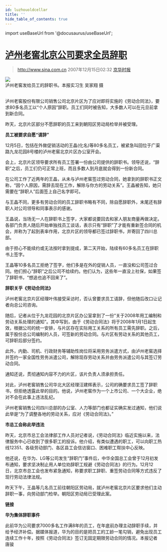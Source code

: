 ```yaml
---
id: luzhouoldcellar
title: ''
hide_table_of_contents: true
---
```


import useBaseUrl from '@docusaurus/useBaseUrl';

# [泸州老窖北京公司要求全员辞职](http://news.sina.com.cn/c/2007-12-15/023213082412s.shtml)

> http://www.sina.com.cn 2007年12月15日02:32 [京华时报](http://www.jinghua.cn/)


<div style={{textAlign: 'center'}}>
<img src={useBaseUrl('https://crustipfs.info/ipfs/QmXSnds2BF97yuZwYAMLwrpjQcuPcm22WGsFmBJfWFTEUM/references/luzhouoldcellar/1.jpeg')} /><br/>
</div>
<div style={{fontSize: '14px', fontWeight: 'normal', textAlign: 'center', lineHeight: '100%'}}>
泸州老窖发给员工的辞职书。本报实习生 吴家翔 摄
</div><br/>

泸州老窖股份有限公司销售公司北京片区为了应对即将实施的《劳动合同法》，要求80多名员工以“个人原因”辞职。员工们同时被告知，大多数人可以在元旦前拿到新合同。

昨天，北京片区部分不愿辞职的员工来到朝阳区劳动局检举并被受理。

**员工被要求自愿“请辞”**

12月5日，包括在外做促销活动的王晶(化名)等80多名员工，被紧急叫回位于广渠路九龙花园8号楼的泸州老窖北京片区办公室开会。

会上，北京片区领导要求所有员工签署一份由公司提供的辞职书。领导还说，“辞职”之后，员工们仍可正常上班，而且多数人到月底就会得到一份新合同。

在公司工作了近两年的王晶，从未与泸州老窖签过劳动合同，她拿到的辞职书正文称，“因个人原因，需辞去现在工作，解除与你方的劳动关系”。王晶被告知，她只需要在“辞职人”后面签上自己名字即可。

与王晶不同，更多有劳动合同的员工辞职书略有不同，除自愿辞职外，末尾还有辞职人对公司领导和同事表示的感谢。

王晶说，当场无一人在辞职书上签字，大家都说要回去和家人朋友商量再做决定。各部门负责人随后开始单独找员工谈话，表示只有“辞职”了才能有重新签合同的机会，并称为了起到表率作用，北京片区的领导都已签过辞职书，并寄回了四川总部。

由于担心不能续约或无法按时拿到提成，第二天开始，陆续有60多名员工在辞职书上签字。

王晶等10多名员工拒绝了签字，他们多是在外的促销人员，一直没和公司签过合同。他们担心“辞职”之后公司不给续约。他们认为，这些年一直没上社保，如果签了辞职书，“想追也追不回来了”。

**辞职关乎《劳动合同法》**

泸州老窖北京片区经理叶伟接受采访时，否认曾要求员工请辞，但他随后改口让记者向总公司咨询。

随后，记者从位于九龙花园的北京片区办公室拿到了一份“关于2008年用工编制和劳动关系处理的通知”。其中写到，由于《劳动合同法》将于2008年1月1日起生效，根据公司的统一安排，与片区存在实际用工关系的所有员工需先辞职。之后，属于股份总公司编制的人员，可签新的劳动合同。与片区有劳动关系的其他员工，可辞职后部分签约。

此外，内勤、司机、行政财务等辅助性岗位将采用劳务派遣方式，由泸州老窖选择并签约一家全国性劳务派遣公司，解除现存劳动关系并由劳务派遣公司与其签订劳动合同。

通知还说，贯彻通知内容不力的片区，该片负责人须承担责任。

对此，泸州老窖销售公司华北大区经理汪建辉表示，公司的确要求员工签了辞职书，但拒绝透露此举的目的。他说，泸州老窖作为一个上市公司、一个大企业，绝对不会在此事上违法乱纪。

泸州老窖销售公司四川总部的办公室、人力等部门也都证实确实发过通知，他们说此举是“为了调整各地的劳动关系，应对《劳动合同法》。”

**市总工会称此举违法**

昨天，北京市总工会法律部工作人员对记者说，《劳动合同法》临近实施以来，法律服务中心已收到了很多职工的投诉。他介绍，有类似遭遇的职工，可以向职工热线12351、各级劳动部门、各区县工会信访窗口、困难职工帮扶中心反映。

他还说，在华为、LG等公司发生“辞职门”事件后，中华全国总工会曾于12月初发布通知，要求坚决制止用人单位劝辞职工规避《劳动合同法》的行为。12月12日，北京市总工会也发布紧急通知，称要求职工辞职、重签劳动合同等方式违反了现行劳动法律法规。

昨天下午，王晶等几名员工前往朝阳区劳动局，就泸州老窖北京片区要求他们主动辞职一事，向劳动部门检举。朝阳区劳动局已受理此案。

**链接**

**华为集体辞职事件**

此前华为公司要求7000多名工作满8年的员工，在年底前办理主动辞职手续，并给予经济补偿。据媒体报道，华为的目的是把员工的工龄一笔勾销，避免出现员工连续工作十年，按照《劳动合同法》签订无固定期限劳动合同的情况。本报记者 唐骏

